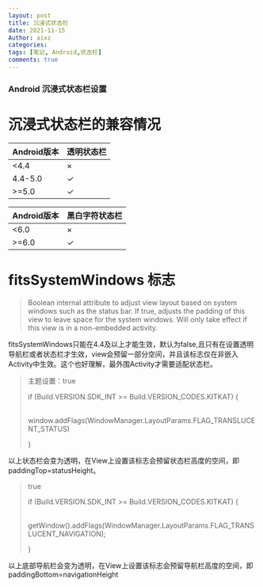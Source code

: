 ```yaml
---
layout: post
title: 沉浸式状态栏
date: 2021-11-15
Author: aixz
categories:
tags: [笔记, Android,状态栏]
comments: true 
---
```


### Android 沉浸式状态栏设置

# 沉浸式状态栏的兼容情况

| Android版本 | 透明状态栏 |
| ----------- | ---------- |
| <4.4        | ×          |
| 4.4-5.0     | ✓          |
| >=5.0       | ✓          |

| Android版本 | 黑白字符状态栏 |
| ----------- | -------------- |
| <6.0        | ×              |
| >=6.0       | ✓              |



# fitsSystemWindows 标志

> Boolean internal attribute to adjust view layout based on system windows such as the status bar. If true, adjusts the padding of this view to leave space for the system windows. Will only take effect if this view is in a non-embedded activity.
>
> <View android:fitsSystemWindows="true"></View>

fitsSystemWindows只能在4.4及以上才能生效，默认为false,且只有在设置透明导航栏或者状态栏才生效，view会预留一部分空间，并且该标志仅在非嵌入Activity中生效。这个也好理解，最外围Activity才需要适配状态栏。

> 主题设置：<item name="android:windowTranslucentStatus">true</item>
>
> if (Build.VERSION.SDK_INT >= Build.VERSION_CODES.KITKAT) {    	
>
> ​      window.addFlags(WindowManager.LayoutParams.FLAG_TRANSLUCENT_STATUS)
>
> }

以上状态栏会变为透明，在View上设置该标志会预留状态栏高度的空间，即paddingTop=statusHeight。



> <item name="android:windowTranslucentNavigation">true</item> 
>
>  if (Build.VERSION.SDK_INT >= Build.VERSION_CODES.KITKAT) {    				
>
> ​		getWindow().addFlags(WindowManager.LayoutParams.FLAG_TRANSLUCENT_NAVIGATION); 
>
> }

以上底部导航栏会变为透明，在View上设置该标志会预留导航栏高度的空间，即paddingBottom=navigationHeight
